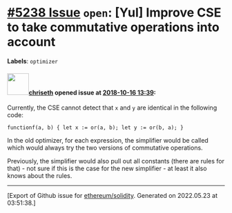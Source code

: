 # [\#5238 Issue](https://github.com/ethereum/solidity/issues/5238) `open`: [Yul] Improve CSE to take commutative operations into account
**Labels**: `optimizer`


#### <img src="https://avatars.githubusercontent.com/u/9073706?v=4" width="50">[chriseth](https://github.com/chriseth) opened issue at [2018-10-16 13:39](https://github.com/ethereum/solidity/issues/5238):

Currently, the CSE cannot detect that `x` and `y` are identical in the following code:
```
functionf(a, b) { let x := or(a, b); let y := or(b, a); }
```

In the old optimizer, for each expression, the simplifier would be called which would always try the two versions of commutative operations.

Previously, the simplifier would also pull out all constants (there are rules for that) - not sure if this is the case for the new simplifier - at least it also knows about the rules.




-------------------------------------------------------------------------------



[Export of Github issue for [ethereum/solidity](https://github.com/ethereum/solidity). Generated on 2022.05.23 at 03:51:38.]
